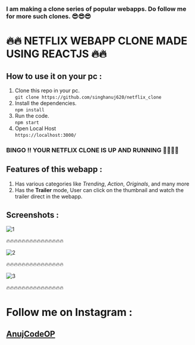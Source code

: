### I am making a clone series of popular webapps. Do follow me for more such clones. 😎😎😎

# 🔥🔥 NETFLIX WEBAPP CLONE MADE USING REACTJS 🔥🔥

## How to use it on your pc :

1. Clone this repo in your pc. </br> ``` git clone https://github.com/singhanuj620/netflix_clone ```
2. Install the dependencies. </br> ``` npm install ```
3. Run the code. </br> ``` npm start ```
4. Open Local Host <br> ```https://localhost:3000/```

### BINGO !! YOUR NETFLIX CLONE IS UP AND RUNNING 🙌🙌🙌🙌

## Features of this webapp :

1. Has various categories like *Trending*, *Action*, *Originals*, and many more
2. Has the **Trailer** mode, User can click on the thumbnail and watch the trailer direct in the webapp.

## Screenshots : 

![1](./screenshots/1.png)

🔥🔥🔥🔥🔥🔥🔥🔥🔥🔥🔥🔥🔥🔥🔥

![2](./screenshots/2.png)

🔥🔥🔥🔥🔥🔥🔥🔥🔥🔥🔥🔥🔥🔥🔥

![3](./screenshots/3.png)

🔥🔥🔥🔥🔥🔥🔥🔥🔥🔥🔥🔥🔥🔥🔥

# Follow me on Instagram :

## [AnujCodeOP](https://www.instagram.com/anujcodeop/)

